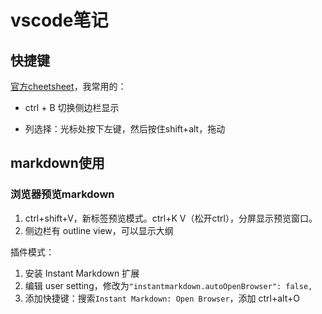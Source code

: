 # vscode笔记

## 快捷键

[官方cheetsheet](https://code.visualstudio.com/shortcuts/keyboard-shortcuts-linux.pdf)，我常用的：

- ctrl + B 切换侧边栏显示

- 列选择：光标处按下左键，然后按住shift+alt，拖动

## markdown使用

### 浏览器预览markdown

1. ctrl+shift+V，新标签预览模式。ctrl+K V（松开ctrl），分屏显示预览窗口。
2. 侧边栏有 outline view，可以显示大纲

插件模式：

1. 安装 Instant Markdown 扩展
2. 编辑 user setting，修改为`"instantmarkdown.autoOpenBrowser": false,`
3. 添加快捷键：搜索`Instant Markdown: Open Browser`，添加 ctrl+alt+O
